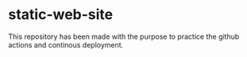 # static-web-site
This repository has been made with the purpose to practice the github actions and continous deployment.
